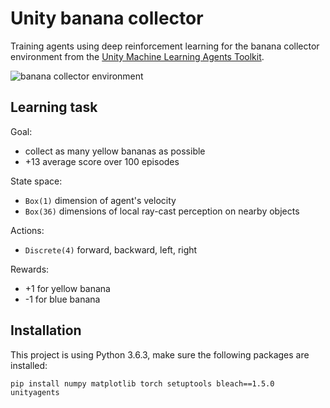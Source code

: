 # Unity banana collector

Training agents using deep reinforcement learning for the banana collector environment from the [Unity Machine Learning Agents Toolkit](https://github.com/Unity-Technologies/ml-agents). 

![banana collector environment](./assets/banana.gif)

## Learning task

Goal: 
- collect as many yellow bananas as possible
- +13 average score over 100 episodes

State space: 
- `Box(1)` dimension of agent's velocity
- `Box(36)` dimensions of local ray-cast perception on nearby objects

Actions: 
- `Discrete(4)` forward, backward, left, right

Rewards: 
- +1 for yellow banana
- -1 for blue banana

## Installation

This project is using Python 3.6.3, make sure the following packages are installed:

```
pip install numpy matplotlib torch setuptools bleach==1.5.0 unityagents
```

